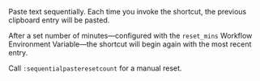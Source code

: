 Paste text sequentially. Each time you invoke the shortcut, the previous clipboard entry will be pasted.

After a set number of minutes—configured with the `reset_mins` Workflow Environment Variable—the shortcut will begin again with the most recent entry.

Call `:sequentialpasteresetcount` for a manual reset.
